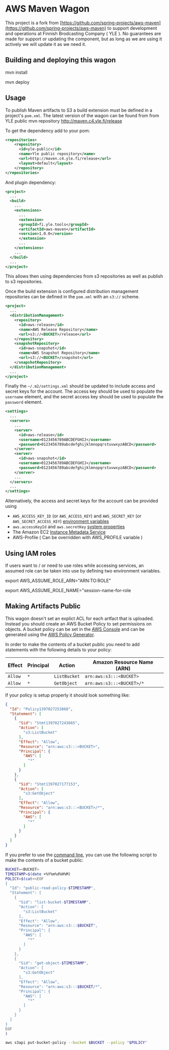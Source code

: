 # AWS Maven Wagon

This project is a fork from [https://github.com/spring-projects/aws-maven](https://github.com/spring-projects/aws-maven) to 
support development and operations at Finnish Brodcasting Company ( YLE ). No guarantees are made for support or updating
the component, but as long as we are using it actively we will update it as we need it.

## Building and deploying this wagon

mvn install

mvn deploy

## Usage
To publish Maven artifacts to S3 a build extension must be defined in a project's `pom.xml`.  The latest version of the wagon can 
be found from from YLE public mvn repository http://maven.c4.yle.fi/release

To get the dependency add to your pom:


```xml
<repositories>
    <repository>
      <id>yle-public</id>
      <name>Yle public repository</name>
      <url>http://maven.c4.yle.fi/release</url>
      <layout>default</layout>
    </repository>
</repositories>
```

And plugin dependency:

```xml
<project>
  ...
  <build>
    ...
    <extensions>
      ...
      <extension>
      <groupId>fi.yle.tools</groupId>
      <artifactId>aws-maven</artifactId>
      <version>1.0.0</version>
      </extension>
      ...
    </extensions>
    ...
  </build>
  ...
</project>
```

This allows then using dependencies from s3 repositories as well as publish to s3 repositories.

Once the build extension is configured distribution management repositories can be defined in the `pom.xml` with an `s3://` scheme.

```xml
<project>
  ...
  <distributionManagement>
    <repository>
      <id>aws-release</id>
      <name>AWS Release Repository</name>
      <url>s3://<BUCKET>/release</url>
    </repository>
    <snapshotRepository>
      <id>aws-snapshot</id>
      <name>AWS Snapshot Repository</name>
      <url>s3://<BUCKET>/snapshot</url>
    </snapshotRepository>
  </distributionManagement>
  ...
</project>
```

Finally the `~/.m2/settings.xml` should be updated to include access and secret keys for the account. The access key should 
be used to populate the `username` element, and the secret access key should be used to populate the `password` element.

```xml
<settings>
  ...
  <servers>
    ...
    <server>
      <id>aws-release</id>
      <username>0123456789ABCDEFGHIJ</username>
      <password>0123456789abcdefghijklmnopqrstuvwxyzABCD</password>
    </server>
    <server>
      <id>aws-snapshot</id>
      <username>0123456789ABCDEFGHIJ</username>
      <password>0123456789abcdefghijklmnopqrstuvwxyzABCD</password>
    </server>
    ...
  </servers>
  ...
</settings>
```

Alternatively, the access and secret keys for the account can be provided using

* `AWS_ACCESS_KEY_ID` (or `AWS_ACCESS_KEY`) and `AWS_SECRET_KEY` (or `AWS_SECRET_ACCESS_KEY`) [environment variables][env-var]
* `aws.accessKeyId` and `aws.secretKey` [system properties][sys-prop]
* The Amazon EC2 [Instance Metadata Service][instance-metadata]
* AWS-Profile ( Can be overridden with AWS_PROFILE variable )

## Using IAM roles

If users want to / or need to use roles while accessing services, an assumed role can be taken into use by defining two environment variables.

export AWS_ASSUME_ROLE_ARN="ARN:TO:ROLE"

export AWS_ASSUME_ROLE_NAME="session-name-for-role


## Making Artifacts Public
This wagon doesn't set an explict ACL for each artfact that is uploaded.  Instead you should create an AWS Bucket Policy to set 
permissions on objects.  A bucket policy can be set in the [AWS Console][console] and can be generated using the 
[AWS Policy Generator][policy-generator].

In order to make the contents of a bucket public you need to add statements with the following details to your policy:

| Effect  | Principal | Action       | Amazon Resource Name (ARN)
| ------- | --------- | ------------ | --------------------------
| `Allow` | `*`       | `ListBucket` | `arn:aws:s3:::<BUCKET>`
| `Allow` | `*`       | `GetObject`  | `arn:aws:s3:::<BUCKET>/*`

If your policy is setup properly it should look something like:

```json
{
  "Id": "Policy1397027253868",
  "Statement": [
    {
      "Sid": "Stmt1397027243665",
      "Action": [
        "s3:ListBucket"
      ],
      "Effect": "Allow",
      "Resource": "arn:aws:s3:::<BUCKET>",
      "Principal": {
        "AWS": [
          "*"
        ]
      }
    },
    {
      "Sid": "Stmt1397027177153",
      "Action": [
        "s3:GetObject"
      ],
      "Effect": "Allow",
      "Resource": "arn:aws:s3:::<BUCKET>/*",
      "Principal": {
        "AWS": [
          "*"
        ]
      }
    }
  ]
}
```

If you prefer to use the [command line][cli], you can use the following script to make the contents of a bucket public:

```bash
BUCKET=<BUCKET>
TIMESTAMP=$(date +%Y%m%d%H%M)
POLICY=$(cat<<EOF
{
  "Id": "public-read-policy-$TIMESTAMP",
  "Statement": [
    {
      "Sid": "list-bucket-$TIMESTAMP",
      "Action": [
        "s3:ListBucket"
      ],
      "Effect": "Allow",
      "Resource": "arn:aws:s3:::$BUCKET",
      "Principal": {
        "AWS": [
          "*"
        ]
      }
    },
    {
      "Sid": "get-object-$TIMESTAMP",
      "Action": [
        "s3:GetObject"
      ],
      "Effect": "Allow",
      "Resource": "arn:aws:s3:::$BUCKET/*",
      "Principal": {
        "AWS": [
          "*"
        ]
      }
    }
  ]
}
EOF
)

aws s3api put-bucket-policy --bucket $BUCKET --policy "$POLICY"
```

[cli]: http://aws.amazon.com/documentation/cli/
[console]: https://console.aws.amazon.com/s3
[env-var]: http://docs.aws.amazon.com/AWSJavaSDK/latest/javadoc/com/amazonaws/auth/EnvironmentVariableCredentialsProvider.html
[instance-metadata]: http://docs.aws.amazon.com/AWSJavaSDK/latest/javadoc/com/amazonaws/auth/InstanceProfileCredentialsProvider.html
[policy-generator]: http://awspolicygen.s3.amazonaws.com/policygen.html
[s3]: http://aws.amazon.com/s3/
[sys-prop]: http://docs.aws.amazon.com/AWSJavaSDK/latest/javadoc/com/amazonaws/auth/SystemPropertiesCredentialsProvider.html
[wagon]: http://maven.apache.org/wagon/
